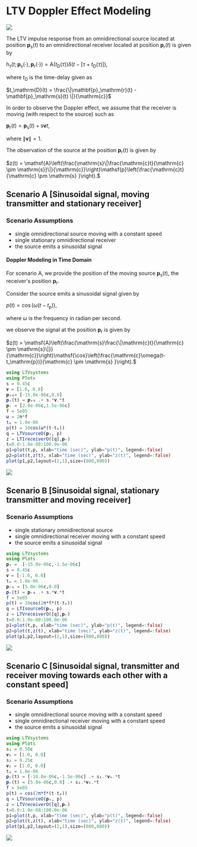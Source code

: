 # LTV Doppler Effect Modeling

![](https://raw.githubusercontent.com/NMSU-ISA/LTVsystems/main/docs/src/assets/Doppler_LTV_BD.png)

The LTV impulse response from an omnidirectional source located at position $\mathbf{p}_\mathrm{s}(t)$ to an omnidirectional receiver located at position $\mathbf{p}_\mathrm{r}(t)$  is given by

$\mathsf{h}_\tau(t;\,{\mathbf{p}_\mathrm{s}(\cdot),\mathbf{p}_\mathrm{r}(\cdot)}) = \mathsf{A}(t_\mathrm{D}(\tau))\delta\big(t-\left[\tau + t_\mathrm{D}(\tau) \right]\big),$

where $t_\mathrm{D}$ is the time-delay given as

$t_\mathrm{D}(t) = \frac{\|\mathbf{p}_\mathrm{r}(t) - \mathbf{p}_\mathrm{s}(t) \|}{\mathrm{c}}$

In order to observe the Doppler effect, we assume that the receiver is moving (with respect to the source) such as

$\mathbf{p}_\mathrm{r}(t) = \mathbf{p}_\mathrm{s}(t) + \mathrm{s}\bm{v}t,$

where $\|\bm{v}\|=1.$

The observation of the source at the position $\mathbf{p}_\mathrm{r}(t)$ is given by

$z(t) = \mathsf{A}\left(\frac{\mathrm{s}\|\frac{\mathrm{c}t}{\mathrm{c} \pm \mathrm{s}}\|}{\mathrm{c}}\right)\mathsf{p}\left(\frac{\mathrm{c}t}{\mathrm{c} \pm \mathrm{s} }\right).$



## Scenario A [Sinusoidal signal, moving transmitter and stationary receiver]

### Scenario Assumptions

  * single omnidirectional source moving with a constant speed
  * single stationary omnidirectional receiver
  * the source emits a sinusoidal signal

#### Doppler Modeling in Time Domain  

For scenario A, we provide the position of the moving source $\mathbf{p}_\mathrm{s}(t)$, the receiver's position $\mathbf{p}_\mathrm{r}.$

Consider the source emits a sinusoidal signal given by

$p(t) = \cos(\omega (t-t_\mathrm{p})),$

where $\omega$ is the frequency in radian per second.

we observe the signal at the position $\mathbf{p}_\mathrm{r}$ is given by

$z(t) = \mathsf{A}\left(\frac{\mathrm{s}\frac{\|\mathrm{c}t}{\mathrm{c} \pm \mathrm{s}\|}}{\mathrm{c}}\right)\mathsf{\cos}\left(\frac{\mathrm{c}\omega(t-t_\mathrm{p})}{\mathrm{c} \pm \mathrm{s} }\right).$


```julia
using LTVsystems
using Plots
s = 0.45c 
𝐯 = [1.0, 0.0]  
𝐩ₛ₀= [-15.0e-06c,0.0]
𝐩ₛ(t) = 𝐩ₛ₀ .+ s.*𝐯.*t
𝐩ᵣ = [2.0e-06c,1.5e-06c] 
f = 5e05
ω = 2π*f
tₚ = 1.0e-06
p(t) = 10cos(ω*(t-tₚ))
q = LTVsourceO(𝐩ₛ, p)
z = LTIreceiverO([q],𝐩ᵣ)
t=0.0:1.0e-08:100.0e-06
p1=plot(t,p, xlab="time (sec)", ylab="p(t)", legend=:false)
p2=plot(t,z(t), xlab="time (sec)", ylab="z(t)", legend=:false)
plot(p1,p2,layout=(2,1),size=(800,800))
```
![](https://raw.githubusercontent.com/NMSU-ISA/LTVsystems/main/docs/src/assets/Doppler_movingSstatR_signal.png)


## Scenario B [Sinusoidal signal, stationary transmitter and moving receiver]

### Scenario Assumptions

  * single stationary omnidirectional source
  * single omnidirectional receiver moving with a constant speed
  * the source emits a sinusoidal signal

```julia
using LTVsystems
using Plots
𝐩ₛ =  [-15.0e-06c,-1.5e-06c]  
s = 0.45c 
𝐯 = [-1.0, 0.0] 
tₚ = 1.0e-06 
𝐩ᵣ₀ = [5.0e-06c,0.0]
𝐩ᵣ(t) = 𝐩ᵣ₀ .+ s.*𝐯.*t
f = 5e05
p(t) = 10cos(2π*f*(t-tₚ))
q = LTIsourceO(𝐩ₛ, p)   
z = LTVreceiverO([q],𝐩ᵣ)  
t=0.0:1.0e-08:100.0e-06
p1=plot(t,p, xlab="time (sec)", ylab="p(t)", legend=:false)
p2=plot(t,z(t), xlab="time (sec)", ylab="z(t)", legend=:false)
plot(p1,p2,layout=(2,1),size=(800,800))
```
![](https://raw.githubusercontent.com/NMSU-ISA/LTVsystems/main/docs/src/assets/Doppler_statSmovingRsignal.png)


## Scenario C [Sinusoidal signal, transmitter and receiver moving towards each other with a constant speed]

### Scenario Assumptions

  * single omnidirectional source moving with a constant speed
  * single omnidirectional receiver moving with a constant speed
  * the source emits a sinusoidal signal

```julia
using LTVsystems
using Plots
s₁ = 0.50c  
𝐯₁ = [1.0, 0.0]  
s₂ = 0.25c  
𝐯₂ = [1.0, 0.0]  
tₚ = 1.0e-06
𝐩ₛ(t) = [-10.0e-06c,-1.5e-06c] .+ s₁.*𝐯₁.*t 
𝐩ᵣ(t) = [5.0e-06c,0.0] .+ s₂.*𝐯₂.*t 
f = 5e05
p(t) = cos(2π*f*(t-tₚ))
q = LTVsourceO(𝐩ₛ, p)
z = LTVreceiverO([q],𝐩ᵣ)
t=0.0:1.0e-08:100.0e-06
p1=plot(t,p, xlab="time (sec)", ylab="p(t)", legend=:false)
p2=plot(t,z(t), xlab="time (sec)", ylab="z(t)", legend=:false)
plot(p1,p2,layout=(2,1),size=(800,800))
```
![](https://raw.githubusercontent.com/NMSU-ISA/LTVsystems/main/docs/src/assets/Doppler_movingSRsignal.png)